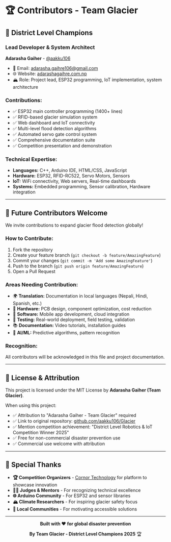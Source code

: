 <!-- @format -->

# 🏆 Contributors - Team Glacier

## 🥇 **District Level Champions**

### **Lead Developer & System Architect**

**Adarasha Gaiher** - [@aakku106](https://github.com/aakku106)

- 📧 Email: [adarasha.gaihre106@gmail.com](mailto:adarasha.gaihre106@gmail.com)
- 🌐 Website: [adarashagaihre.com.np](https://adarashagaihre.com.np)
- 🏔️ Role: Project lead, ESP32 programming, IoT implementation, system architecture

### **Contributions:**

- ✅ ESP32 main controller programming (1400+ lines)
- ✅ RFID-based glacier simulation system
- ✅ Web dashboard and IoT connectivity
- ✅ Multi-level flood detection algorithms
- ✅ Automated servo gate control system
- ✅ Comprehensive documentation suite
- ✅ Competition presentation and demonstration

### **Technical Expertise:**

- **Languages:** C++, Arduino IDE, HTML/CSS, JavaScript
- **Hardware:** ESP32, RFID-RC522, Servo Motors, Sensors
- **IoT:** WiFi connectivity, Web servers, Real-time dashboards
- **Systems:** Embedded programming, Sensor calibration, Hardware integration

---

## 🤝 **Future Contributors Welcome**

We invite contributions to expand glacier flood detection globally!

### **How to Contribute:**

1. Fork the repository
2. Create your feature branch (`git checkout -b feature/AmazingFeature`)
3. Commit your changes (`git commit -m 'Add some AmazingFeature'`)
4. Push to the branch (`git push origin feature/AmazingFeature`)
5. Open a Pull Request

### **Areas Needing Contribution:**

- 🌍 **Translation:** Documentation in local languages (Nepali, Hindi, Spanish, etc.)
- 🔧 **Hardware:** PCB design, component optimization, cost reduction
- 📱 **Software:** Mobile app development, cloud integration
- 🧪 **Testing:** Real-world deployment, field testing, validation
- 📚 **Documentation:** Video tutorials, installation guides
- 🤖 **AI/ML:** Predictive algorithms, pattern recognition

### **Recognition:**

All contributors will be acknowledged in this file and project documentation.

---

## 📜 **License & Attribution**

This project is licensed under the MIT License by **Adarasha Gaiher (Team Glacier)**.

When using this project:

- ✅ Attribution to "Adarasha Gaiher - Team Glacier" required
- ✅ Link to original repository: [github.com/aakku106/Glacier](https://github.com/aakku106/Glacier)
- ✅ Mention competition achievement: "District Level Robotics & IoT Competition Winner 2025"
- ✅ Free for non-commercial disaster prevention use
- ✅ Commercial use welcome with attribution

---

## 🙏 **Special Thanks**

- **🏆 Competition Organizers** - [Cornor Technology](https://www.cornortech.com) for platform to showcase innovation
- **👨‍🏫 Judges & Mentors** - For recognizing technical excellence
- **🌐 Arduino Community** - For ESP32 and sensor libraries
- **🏔️ Climate Researchers** - For inspiring glacier safety focus
- **👥 Local Communities** - For motivating accessible solutions

---

<div align="center">

**Built with ❤️ for global disaster prevention**

**By Team Glacier - District Level Champions 2025** 🏆

</div>
